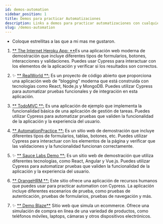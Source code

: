 ```yaml
---
id: demos-automation
sidebar_position: 1
title: Demos para practicar Automatizaciones
description: Links a demos para practicar automatizaciones con cualquier lenguaje
slug: /demos-automation
---
```


* Coloque estrellitas a las que a mi mas me gustaron. 

1. [** The Internet Heroku App: **](https://the-internet.herokuapp.com/)Es una aplicación web moderna de demostración que incluye diferentes tipos de formularios, botones, interacciones y validaciones. Puedes usar Cypress para interactuar con los elementos de la aplicación y verificar si los resultados son correctos. 

2. :sparkles: [** RealWorld **:](https://demo.realworld.io/#/) Es un proyecto de código abierto que proporciona una aplicación web de "blogging" moderna que está construida con tecnologías como React, Node.js y MongoDB. Puedes utilizar Cypress para automatizar pruebas funcionales y de integración en esta aplicación. 

3. [** TodoMVC **:](https://todomvc.com/examples/react/#/) Es una aplicación de ejemplo que implementa la funcionalidad básica de una aplicación de gestión de tareas. Puedes utilizar Cypress para automatizar pruebas que validen la funcionalidad de la aplicación y la experiencia del usuario. 

4. [** AutomationPractice **:](http://automationpractice.com/index.php) Es un sitio web de demostración que incluye diferentes tipos de formularios, tablas, botones, etc. Puedes utilizar Cypress para interactuar con los elementos de la página y verificar que las validaciones y la funcionalidad funcionan correctamente.

5. :sparkles: [** Sauce Labs Demo **:](https://www.saucedemo.com/) Es un sitio web de demostración que utiliza diferentes tecnologías, como React, Angular y Vue.js. Puedes utilizar Cypress para automatizar pruebas que validen la funcionalidad de la aplicación y la experiencia del usuario. 


6. [** OrangeHRM **:](https://opensource-demo.orangehrmlive.com/web/index.php/auth/login) Este sitio ofrece una aplicación de recursos humanos que puedes usar para practicar automation con Cypress. La aplicación incluye diferentes escenarios de prueba, como pruebas de autenticación, pruebas de formularios, pruebas de navegación y más. 

7. :sparkles: [** Demo Blaze**](https://www.demoblaze.com/index.html) Sitio web que simula un ecommerce. Ofrece una simulación de compra en línea de una variedad de productos, como teléfonos móviles, laptops, cámaras y otros dispositivos electrónicos. 
